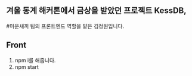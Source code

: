 ## 겨울 동계 해커톤에서 금상을 받았던 프로젝트 KessDB,
#미운새끼 팀의 프론트엔드 역할을 맡은 김정원입니다.

## Front
1. npm i를 해줍니다.
2. npm start





